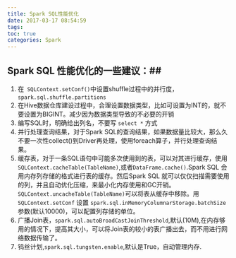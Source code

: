 ```yaml
---
title: Spark SQL性能优化
date: 2017-03-17 08:54:59
tags:
toc: true
categories: Spark
---
```

## Spark SQL 性能优化的一些建议：##
1. 在` SQLContext.setConf()`中设置shuffle过程中的并行度，`spark.sql.shuffle.partitions`
2. 在Hive数据仓库建设过程中，合理设置数据类型，比如可设置为INT的，就不要设置为BIGINT。减少因为数据类型导致的不必要的开销
3. 编写SQL时，明确给出列名，不要写 `select *` 方式
4. 并行处理查询结果，对于Spark SQL的查询结果，如果数据量比较大，那么久不要一次性collect()到Driver再处理，使用foreach算子，并行处理查询结果。
5. 缓存表，对于一条SQL语句中可能多次使用到的表，可以对其进行缓存，使用 `SQLContext.cacheTable(TableName)`,或者`DataFrame.cache()`.Spark SQL 会用内存列存储的格式进行表的缓存。然后Spark SQL 就可以仅仅扫描需要使用的列，并且自动优化压缩，来最小化内存使用和GC开销。`SQLContext.uncacheTable(TableName)`可以将表从缓存中移除。用`SQLContext.setConf` 设置 `spark.sql.inMemoryColumnarStorage.batchSize`参数(默认10000)，可以配置列存储的单位。
6. 广播Join表，`spark.sql.autoBroadCastJoinThreshold`,默认(10M),在内存够用的情况下，提高其大小，可以将Join表的较小的表广播出去，而不用进行网络数据传输了。
7. 钨丝计划,`spark.sql.tungsten.enable`,默认是True，自动管理内存.
